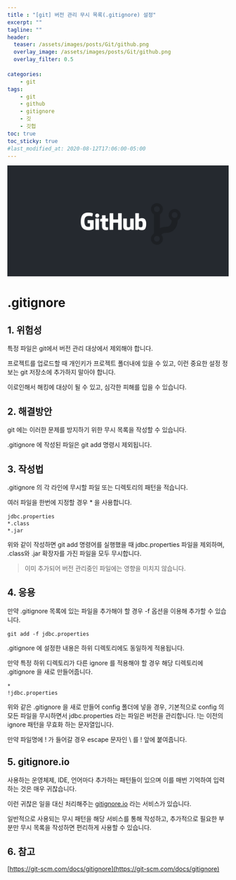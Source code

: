 ```yaml
---
title : "[git] 버전 관리 무시 목록(.gitignore) 설정"
excerpt: ""
tagline: ""
header:
  teaser: /assets/images/posts/Git/github.png
  overlay_image: /assets/images/posts/Git/github.png
  overlay_filter: 0.5
  
categories:
    - git
tags:
    - git
    - github
    - gitignore
    - 깃
    - 깃헙
toc: true
toc_sticky: true
#last_modified_at: 2020-08-12T17:06:00-05:00
---
```


![Github](/assets/images/posts/Git/github.png)

# .gitignore

## 1. 위험성
특정 파일은 git에서 버전 관리 대상에서 제외해야 합니다.

프로젝트를 업로드할 때 개인키가 프로젝트 폴더내에 있을 수 있고, 이런 중요한 설정 정보는 git 저장소에 추가하지 말아야 합니다.

이로인해서 해킹에 대상이 될 수 있고, 심각한 피해를 입을 수 있습니다.



## 2. 해결방안
git 에는 이러한 문제를 방지하기 위한 무시 목록을 작성할 수 있습니다.

.gitignore 에 작성된 파일은 git add 명령시 제외됩니다.



## 3. 작성법
.gitignore 의 각 라인에 무시할 파일 또는 디렉토리의 패턴을 적습니다.

여러 파일을 한번에 지정할 경우 * 을 사용합니다.

```
jdbc.properties
*.class
*.jar
```

위와 같이 작성하면 git add 명령어를 실행했을 때 jdbc.properties 파일을 제외하며, .class와 .jar 확장자를 가진 파일을 모두 무시합니다.

> 이미 추가되어 버전 관리중인 파일에는 영향을 미치지 않습니다. 



## 4. 응용
만약 .gitignore 목록에 있는 파일을 추가해야 할 경우 -f 옵션을 이용해 추가할 수 있습니다.

```
git add -f jdbc.properties
```


.gitignore 에 설정한 내용은 하위 디렉토리에도 동일하게 적용됩니다.

만약 특정 하위 디렉토리가 다른 ignore 를 적용해야 할 경우 해당 디렉토리에 .gitignore 을 새로 만들어줍니다.

```
*
!jdbc.properties
```
위와 같은 .gitignore 을 새로 만들어 config 폴더에 넣을 경우, 기본적으로 config 의 모든 파일을 무시하면서 jdbc.properties 라는 파일은 버전을 관리합니다. !는 이전의 ignore 패턴을 무효화 하는 문자열입니다.

만약 파일명에 ! 가 들어갈 경우 escape 문자인 \ 를 ! 앞에 붙여줍니다.

## 5. gitignore.io
사용하는 운영체제, IDE, 언어마다 추가하는 패턴들이 있으며 이를 매번 기억하여 입력하는 것은 매우 귀찮습니다.

이런 귀찮은 일을 대신 처리해주는 [gitignore.io](https://www.toptal.com/developers/gitignore) 라는 서비스가 있습니다.

일반적으로 사용되는 무시 패턴을 해당 서비스를 통해 작성하고, 추가적으로 필요한 부분만 무시 목록을 작성하면 편리하게 사용할 수 있습니다.

## 6. 참고
[https://git-scm.com/docs/gitignore](https://git-scm.com/docs/gitignore)